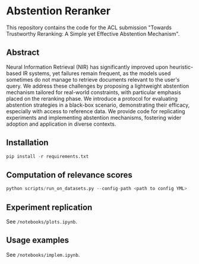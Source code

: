 # Abstention Reranker

This repository contains the code for the ACL submission "Towards Trustworthy Reranking: A Simple yet Effective Abstention Mechanism".

## Abstract

Neural Information Retrieval (NIR) has significantly improved upon heuristic-based IR systems, yet failures remain frequent, as the models used sometimes do not manage to retrieve documents relevant to the user's query. We address these challenges by proposing a lightweight abstention mechanism tailored for real-world constraints, with particular emphasis placed on the reranking phase. We introduce a protocol for evaluating abstention strategies in a black-box scenario, demonstrating their efficacy, especially with access to reference data. We provide code for replicating experiments and implementing abstention mechanisms, fostering wider adoption and application in diverse contexts.

## Installation
```python
pip install -r requirements.txt
```

## Computation of relevance scores

```python 
python scripts/run_on_datasets.py --config-path <path to config YML>
```

## Experiment replication

See `/notebooks/plots.ipynb`.

## Usage examples

See `/notebooks/implem.ipynb`.
